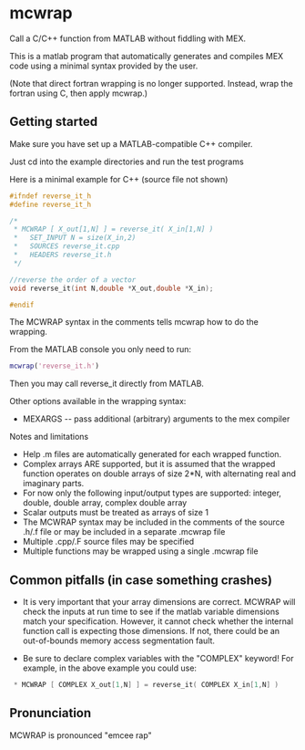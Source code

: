# mcwrap

Call a C/C++ function from MATLAB without fiddling with MEX.

This is a matlab program that automatically generates and compiles MEX code using a minimal syntax provided by the user.

(Note that direct fortran wrapping is no longer supported. Instead, wrap the fortran using C, then apply mcwrap.)

## Getting started

Make sure you have set up a MATLAB-compatible C++ compiler.

Just cd into the example directories and run the test programs

Here is a minimal example for C++ (source file not shown)

```c++
#ifndef reverse_it_h
#define reverse_it_h

/*
 * MCWRAP [ X_out[1,N] ] = reverse_it( X_in[1,N] )
 *   SET_INPUT N = size(X_in,2)
 *   SOURCES reverse_it.cpp
 *   HEADERS reverse_it.h
 */

//reverse the order of a vector
void reverse_it(int N,double *X_out,double *X_in);

#endif
```

The MCWRAP syntax in the comments tells mcwrap how to do the wrapping.

From the MATLAB console you only need to run:
```MATLAB
mcwrap('reverse_it.h')
```
Then you may call reverse_it directly from MATLAB.

Other options available in the wrapping syntax:

* MEXARGS -- pass additional (arbitrary) arguments to the mex compiler

Notes and limitations
* Help .m files are automatically generated for each wrapped function.
* Complex arrays ARE supported, but it is assumed that the wrapped function operates on double arrays of size 2*N, with alternating real and imaginary parts.
* For now only the following input/output types are supported: integer, double, double array, complex double array
* Scalar outputs must be treated as arrays of size 1
* The MCWRAP syntax may be included in the comments of the source .h/.f file or may be included in a separate .mcwrap file
* Multiple .cpp/.F source files may be specified
* Multiple functions may be wrapped using a single .mcwrap file

## Common pitfalls (in case something crashes)

* It is very important that your array dimensions are correct. MCWRAP will check the inputs at run time to see if the matlab variable dimensions match your specification. However, it cannot check whether the internal function call is expecting those dimensions. If not, there could be an out-of-bounds memory access segmentation fault.

* Be sure to declare complex variables with the "COMPLEX" keyword! For example, in the above example you could use:
```c++
 * MCWRAP [ COMPLEX X_out[1,N] ] = reverse_it( COMPLEX X_in[1,N] )
```

## Pronunciation

MCWRAP is pronounced "emcee rap"

